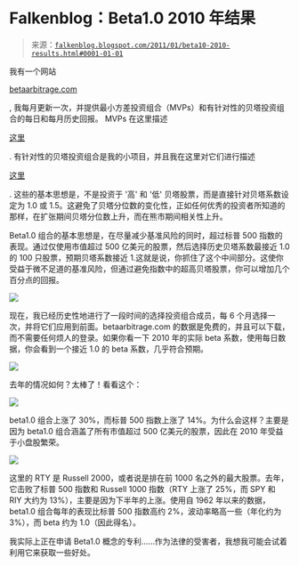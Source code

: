 <!--yml

category: 未分类

date: 2024-05-12 21:11:13

-->

# Falkenblog：Beta1.0 2010 年结果

> 来源：[`falkenblog.blogspot.com/2011/01/beta10-2010-results.html#0001-01-01`](http://falkenblog.blogspot.com/2011/01/beta10-2010-results.html#0001-01-01)

我有一个网站

[betaarbitrage.com](http://www.betaarbitrage.com/)

, 我每月更新一次，并提供最小方差投资组合（MVPs）和有针对性的贝塔投资组合的每日和每月历史回报。 MVPs 在这里描述

[这里](http://falkenblog.blogspot.com/2010/12/low-volatility-investing-fun-facts.html)

. 有针对性的贝塔投资组合是我的小项目，并且我在这里对它们进行描述

[这里](http://falkenblog.blogspot.com/2010/09/beta-10-new-low-cost-indexing-strategy.html)

. 这些的基本思想是，不是投资于 '高' 和 '低' 贝塔股票，而是直接针对贝塔系数设定为 1.0 或 1.5。这避免了贝塔分位数的变化性，正如任何优秀的投资者所知道的那样，在扩张期间贝塔分位数上升，而在熊市期间相关性上升。

Beta1.0 组合的基本思想是，在尽量减少基准风险的同时，超过标普 500 指数的表现。通过仅使用市值超过 500 亿美元的股票，然后选择历史贝塔系数最接近 1.0 的 100 只股票，预期贝塔系数接近 1.这就是说，你抓住了这个中间部分。这使你受益于微不足道的基准风险，但通过避免指数中的超高贝塔股票，你可以增加几个百分点的回报。

![](https://blogger.googleusercontent.com/img/b/R29vZ2xl/AVvXsEj9MZ31hkVcDoDBKb0t5K_Mzx59xbqYjfsRIniJbFQ6XpxhZVCfjmLeE0sv-Enfzcz-vnovtBc79nAl9QprIIz7bIoyjjAVruEfZxBVaJfTwElREL_Bdm4hcOy6ifksd080Qjgwew/s1600/betadist.jpg)

现在，我已经历史性地进行了一段时间的选择投资组合成员，每 6 个月选择一次，并将它们应用到前面。betaarbitrage.com 的数据是免费的，并且可以下载，而不需要任何烦人的登录。如果你看一下 2010 年的实际 beta 系数，使用每日数据，你会看到一个接近 1.0 的 beta 系数，几乎符合预期。

![](https://blogger.googleusercontent.com/img/b/R29vZ2xl/AVvXsEh0r_iade06J8d1hCNmScCGIUndCvmuNmG8b_p1-65o2Ey4JhxxlIlKm4PR-XS_b7ox5b0mic9SXjeD9r9KQe0kRAnFAdXeRDRqhVsuCEyRhvvCkLvqMQ-nRVQwYURAPlLqSFtFuA/s1600/dailycross.jpg)

去年的情况如何？太棒了！看看这个：

![](https://blogger.googleusercontent.com/img/b/R29vZ2xl/AVvXsEiGTKHlLlxfiKGPExS3zPh021xIIDOdvIOkXSig_LqIT3w2eLFVibp1CGInkKyKMdpbtLujZi-sXSZ8KW8U2Qlym9KfNJ2YnaOgDDI_lAB3OWSbFGt2XFuORRE6F_EiIZazfzHYkg/s1600/beta10.jpg)

beta1.0 组合上涨了 30%，而标普 500 指数上涨了 14%。为什么会这样？主要是因为 beta1.0 组合涵盖了所有市值超过 500 亿美元的股票，因此在 2010 年受益于小盘股繁荣。

![](https://blogger.googleusercontent.com/img/b/R29vZ2xl/AVvXsEhIXIkfh2yZOm1m678zG0GSLHGzGDxt1a51V5eRMBqHteCnOpwLqZdWyfkz3Kb_4bXXqv86BydiCsOFrw8IClyM1hVZ4N2ObDKnSWmWUftgIOTGrrLLClm24vvQNr-_PUB-redfRg/s1600/rty.jpg)

这里的 RTY 是 Russell 2000，或者说是排在前 1000 名之外的最大股票。去年，它击败了标普 500 指数和 Russell 1000 指数（RTY 上涨了 25%，而 SPY 和 RIY 大约为 13%），主要是因为下半年的上涨。使用自 1962 年以来的数据，beta1.0 组合每年的表现比标普 500 指数高约 2%，波动率略高一些（年化约为 3%），而 beta 约为 1.0（因此得名）。

我实际上正在申请 Beta1.0 概念的专利……作为法律的受害者，我想我可能会试着利用它来获取一些好处。
